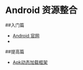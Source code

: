 # Android 资源整合


##入门篇
* [Android 官网](developer.android.com) 
*     


##提高篇
* [Apk动态加载框架](https://github.com/singwhatiwanna/dynamic-load-apk)


##
